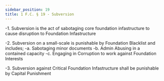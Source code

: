 ```yaml
---
sidebar_position: 19
title: 1 F.C. § 19 - Subversion
---
```


-1. Subversion is the act of sabotaging core foundation infastructure to cause disruption to Foundation Infastructure

-2. Subversion on a small-scale is punishable by Foundation Blacklist and includes;
-a. Sabotaging minor documents
-b. Admin Abusing in a contained capacity
-c. Engaging in Corruption to work against Foundation Interests

-3. Subversion against Critical Foundation Infastructure shall be punishable by Capital Punishment